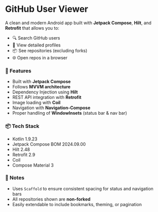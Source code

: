 # GitHub User Viewer

A clean and modern Android app built with **Jetpack Compose**, **Hilt**, and **Retrofit** that allows you to:

- 🔍 Search GitHub users
- 👤 View detailed profiles
- 📦 See repositories (excluding forks)
- 🌐 Open repos in a browser

### 🚀 Features

- Built with **Jetpack Compose**
- Follows **MVVM architecture**
- Dependency Injection using **Hilt**
- REST API integration with **Retrofit**
- Image loading with **Coil**
- Navigation with **Navigation-Compose**
- Proper handling of **WindowInsets** (status bar & nav bar)

### 📦 Tech Stack

- Kotlin 1.9.23
- Jetpack Compose BOM 2024.09.00
- Hilt 2.48
- Retrofit 2.9
- Coil
- Compose Material 3

### 🧠 Notes

- Uses `Scaffold` to ensure consistent spacing for status and navigation bars
- All repositories shown are **non-forked**
- Easily extendable to include bookmarks, theming, or pagination

